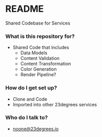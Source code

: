 # README #

Shared Codebase for Services

### What is this repository for? ###

* Shared Code that includes
	* Data Models
	* Content Validation
	* Content Transformation
	* Color Generation
	* Render Pipeline?

### How do I get set up? ###

* Clone and Code
* Imported into other 23degrees services

### Who do I talk to? ###

* noone@23degrees.io